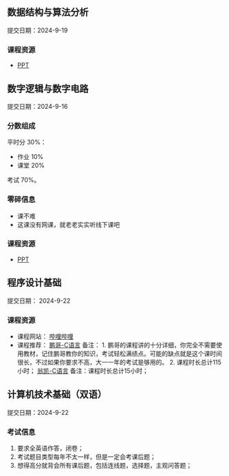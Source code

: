 ## 数据结构与算法分析

提交日期：2024-9-19

### 课程资源

- [PPT](https://github.com/yzbaaa/ZZU-CS-Courses-Resources/tree/master/02%20%E4%B8%93%E4%B8%9A%E5%9F%BA%E7%A1%80/%E6%95%B0%E6%8D%AE%E7%BB%93%E6%9E%84%E4%B8%8E%E7%AE%97%E6%B3%95%E5%88%86%E6%9E%90/PPT)

## 数字逻辑与数字电路

提交日期：2024-9-16

### 分数组成

平时分 30%：

- 作业 10%
- 课堂 20%

考试 70%。

### 零碎信息

- 课不难
- 这课没有网课，就老老实实听线下课吧

### 课程资源

- [PPT](https://github.com/yzbaaa/ZZU-CS-Courses-Resources/tree/master/02%20%E4%B8%93%E4%B8%9A%E5%9F%BA%E7%A1%80/%E6%95%B0%E5%AD%97%E9%80%BB%E8%BE%91%E4%B8%8E%E6%95%B0%E5%AD%97%E7%94%B5%E8%B7%AF/PPT)

## 程序设计基础

提交日期： 2024-9-22
### 课程资源

- 课程网站： [哔哩哔哩](https://www.bilibili.com/)
- 课程推荐：
			[鹏哥-C语言](https://www.bilibili.com/video/BV1Vm4y1r7jY?vd_source=bf68982f41921d5f90e2525a0ca4ff9d)
				备注：
					1. 鹏哥的课程讲的十分详细，你完全不需要使用教材，记住鹏哥教你的知识，考试轻松满绩点。可能的缺点就是这个课时间很长，不过如果你要求不高，大一一年的考试是够用的。
					2. 课程时长总计115小时；
			[翁凯-C语言](https://www.bilibili.com/video/BV1dr4y1n7vA?vd_source=bf68982f41921d5f90e2525a0ca4ff9d)
				备注：课程时长总计15小时；

## 计算机技术基础（双语）

提交日期：2024-9-22

### 考试信息

1. 要求全英语作答，闭卷；
2. 考试题目类型每年不太一样，但是一定会考课后题；
3. 想得高分就背会所有课后题，包括连线题，选择题，主观问答题；